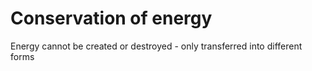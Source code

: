 # Conservation of energy

Energy cannot be created or destroyed - only transferred into different forms